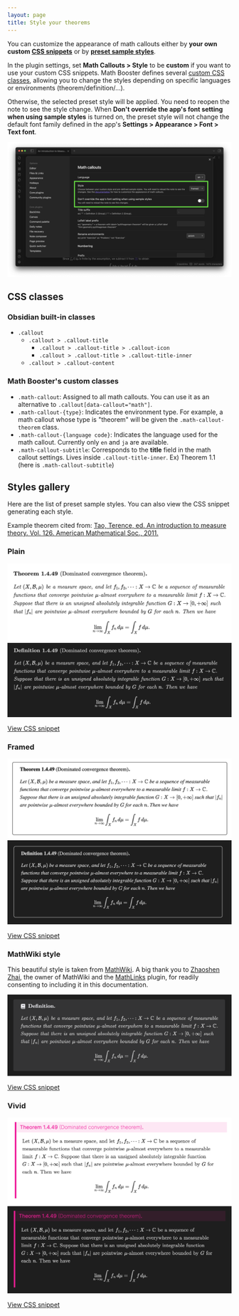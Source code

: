 ```yaml
---
layout: page
title: Style your theorems
---
```


You can customize the appearance of math callouts either by **your own custom [CSS snippets](https://help.obsidian.md/Extending+Obsidian/CSS+snippets)** or by **[preset sample styles](#styles-gallery)**.

In the plugin settings, set **Math Callouts > Style** to be **custom** if you want to use your custom CSS snippets. 
Math Booster defines several [custom CSS classes](#math-boosters-custom-classes), allowing you to change the styles depending on specific languages or environments (theorem/definition/...).

Otherwise, the selected preset style will be applied. You need to reopen the note to see the style change.
When **Don't override the app's font setting when using sample styles** is turned on, the preset style will not change the default font family defined in the app's **Settings > Appearance > Font > Text font**.

![Style setting](fig/style_setting.png)


## CSS classes

### Obsidian built-in classes

- `.callout`
  - `.callout > .callout-title`
    - `.callout > .callout-title > .callout-icon`
    - `.callout > .callout-title > .callout-title-inner`
  - `.callout > .callout-content`

### Math Booster's custom classes

- `.math-callout`: Assigned to all math callouts. You can use it as an alternative to `.callout[data-callout="math"]`.
- `.math-callout-{type}`: Indicates the environment type. For example, a math callout whose type is "theorem" will be given the `.math-callout-theorem` class.
- `.math-callout-{language code}`: Indicates the language used for the math callout. Currently only `en` and `ja` are available.
- `.math-callout-subtitle`: Corresponds to the **title** field in the math callout settings. Lives inside `.callout-title-inner`. Ex) Theorem 1.1 (here is `.math-callout-subtitle`)

## Styles gallery

Here are the list of preset sample styles. You can also view the CSS snippet generating each style.

Example theorem cited from: [Tao, Terence, ed. An introduction to measure theory. Vol. 126. American Mathematical Soc., 2011.](https://terrytao.files.wordpress.com/2012/12/gsm-126-tao5-measure-book.pdf)

### Plain

![Plain light](fig/plain.png)
![Plain dark](fig/plain-dark.png)

[View CSS snippet](https://github.com/RyotaUshio/obsidian-math-booster/blob/master/styles/plain.css)

### Framed

![Framed](fig/framed.png)
![Framed dark](fig/framed-dark.png)

[View CSS snippet](https://github.com/RyotaUshio/obsidian-math-booster/blob/master/styles/framed.css)

### MathWiki style

This beautiful style is taken from [MathWiki](https://github.com/zhaoshenzhai/MathWiki). A big thank you to [Zhaoshen Zhai](https://github.com/zhaoshenzhai), the owner of MathWiki and the [MathLinks](obsidian://show-plugin?id=mathlinks) plugin, for readily consenting to including it in this documentation.


![MathWiki style](fig/mathwiki.png)

[View CSS snippet](https://github.com/RyotaUshio/obsidian-math-booster/blob/master/styles/mathwiki.css)

### Vivid

![Vivid light](fig/vivid-light.png)
![Vivid dark](fig/vivid-dark.png)

[View CSS snippet](https://github.com/RyotaUshio/obsidian-math-booster/blob/master/styles/vivid.css)
